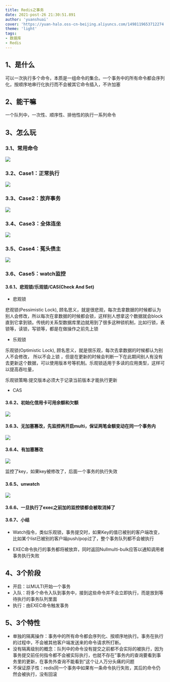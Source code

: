 ```yaml
---
title: Redis之事务
date: 2021-post-26 21:30:51.891
author: 'yuanshuai'
cover: 'https://yuan-halo.oss-cn-beijing.aliyuncs.com/1498119653712274.png'
theme: 'light'
tags: 
- 数据库
- Redis
---
```


## 1、是什么

可以一次执行多个命令，本质是一组命令的集合。一个事务中的所有命令都会序列化，按顺序地串行化执行而不会被其它命令插入，不许加塞

## 2、能干嘛

一个队列中，一次性、顺序性、排他性的执行一系列命令

## 3、怎么玩

### 3.1、常用命令

![](https://hexobbblog.oss-cn-beijing.aliyuncs.com/images/redis/96.png)

### 3.2、Case1：正常执行

![](https://hexobbblog.oss-cn-beijing.aliyuncs.com/images/redis/97.png)

### 3.3、Case2：放弃事务

![](https://hexobbblog.oss-cn-beijing.aliyuncs.com/images/redis/98.png)

### 3.4、Case3：全体连坐

![](https://hexobbblog.oss-cn-beijing.aliyuncs.com/images/redis/99.png)

### 3.5、Case4：冤头债主

![](https://hexobbblog.oss-cn-beijing.aliyuncs.com/images/redis/100.png)

### 3.6、Case5：watch监控

#### 3.6.1、悲观锁/乐观锁/CAS(Check And Set)

- 悲观锁

悲观锁(Pessimistic Lock), 顾名思义，就是很悲观，每次去拿数据的时候都认为别人会修改，所以每次在拿数据的时候都会锁，这样别人想拿这个数据就会block直到它拿到锁。传统的关系型数据库里边就用到了很多这种锁机制，比如行锁，表锁等，读锁，写锁等，都是在做操作之前先上锁 

- 乐观锁

乐观锁(Optimistic Lock), 顾名思义，就是很乐观，每次去拿数据的时候都认为别人不会修改， 所以不会上锁 ，但是在更新的时候会判断一下在此期间别人有没有去更新这个数据，可以使用版本号等机制。乐观锁适用于多读的应用类型，这样可以提高吞吐量，

乐观锁策略:提交版本必须大于记录当前版本才能执行更新 

- CAS

#### 3.6.2、初始化信用卡可用余额和欠额

![](https://hexobbblog.oss-cn-beijing.aliyuncs.com/images/redis/101.png)

#### 3.6.3、无加塞篡改，先监控再开启multi，保证两笔金额变动在同一个事务内

![](https://hexobbblog.oss-cn-beijing.aliyuncs.com/images/redis/102.png)

#### 3.6.4、有加塞篡改

![](https://hexobbblog.oss-cn-beijing.aliyuncs.com/images/redis/103.png)

监控了key，如果key被修改了，后面一个事务的执行失效

#### 3.6.5、unwatch

![](https://hexobbblog.oss-cn-beijing.aliyuncs.com/images/redis/104.png)

#### 3.6.6、一旦执行了exec之前加的监控锁都会被取消掉了

#### 3.6.7、小结

- Watch指令，类似乐观锁，事务提交时，如果Key的值已被别的客户端改变，比如某个list已被别的客户端push/pop过了，整个事务队列都不会被执行

- EXEC命令执行的事务都将被放弃，同时返回Nullmulti-bulk应答以通知调用者事务执行失败

## 4、**3**个阶段

- 开启：以MULTI开始一个事务
- 入队：将多个命令入队到事务中，接到这些命令并不会立即执行，而是放到等待执行的事务队列里面
- 执行：由EXEC命令触发事务

## 5、3个特性

- 单独的隔离操作：事务中的所有命令都会序列化、按顺序地执行。事务在执行的过程中，不会被其他客户端发送来的命令请求所打断。
- 没有隔离级别的概念：队列中的命令没有提交之前都不会实际的被执行，因为事务提交前任何指令都不会被实际执行，也就不存在”事务内的查询要看到事务里的更新，在事务外查询不能看到”这个让人万分头痛的问题
- 不保证原子性：redis同一个事务中如果有一条命令执行失败，其后的命令仍然会被执行，没有回滚